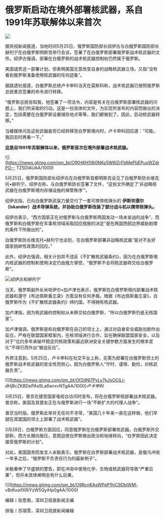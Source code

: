 # 俄罗斯启动在境外部署核武器，系自1991年苏联解体以来首次

![](https://inews.gtimg.com/om_bt/OPXhXXjGsxwfmnfsCl64ixbMNfe73dLVMuHhxdvdD-C1AAA/1000)

据央视新闻报道，当地时间5月25日，俄罗斯国防部长绍伊古与白俄罗斯国防部长赫列宁在白俄罗斯明斯克举行会谈，签署了在白俄罗斯部署俄罗斯战术核武器的文件。绍伊古强调，部署在白俄罗斯的战术核武器控制权仍然属于俄罗斯。

美国谴责这一部署计划，但表明美国无意改变自身的战略核武器立场，又指“没有看到俄罗斯准备使用核武器的任何迹象”。

据路透社报道，白俄罗斯总统卢卡申科当天在莫斯科称，战术核武器已按照俄罗斯总统普京签署的命令进行转移。

“俄罗斯总统告知我，他签署了一项法令，内容是有关在白俄罗斯部署核武器的问题上，我们所采取的行动。这是一份具体的文件，为实现所宣布的内容而做出的决定，包括需要在白俄罗斯设置储存地点等等，我们都做到了。因此，启动核武器转移。”

当被媒体问及这些武器是否已经转移至白罗斯境内时，卢卡申科回应道：“可能。我回去时再看一下。”

**这是自1991年苏联解体以来，俄罗斯首次在境外部署战术核武器。**

![](https://inews.gtimg.com/om_bt/OfKHKH1I8i0N6z5W6lZrFbMePbEPuxWZdrPO--
TZ5DIAUAA/1000)

5月25日，俄罗斯国防部长绍伊古在白俄罗斯首都明斯克会见了白俄罗斯防长维克托•赫列宁。绍伊古称，与白俄罗斯防长签署了文件，“这些文件确定了‘非战略核武器在白俄罗斯境内存储设施的保管秩序’”。

绍伊古指，已向白俄罗斯武装力量交付了一套可携带核弹头的 **伊斯坎德尔（Iskander）战术导弹系统，并协助白俄罗斯改装了部分战斗机以携带核弹头。**

绍伊古表示，“西方国家正在对俄罗斯与白俄罗斯两国发动一场未宣战的战争”，而俄罗斯和白俄罗斯在军事核领域采取回应措施的决定“是在两国西部边界威胁剧增的条件下所做出的”。

白俄罗斯防长维克托•赫列宁也谈到，在白俄罗斯部署非战略核武器“是对不友好国家挑衅性政策的回应。”

此外，绍伊古强调，相关计划并不违反《不扩散核武器条约》，因为在白俄罗斯境内核武器的控制和使用决定仍由俄方掌控，“俄罗斯不会将核武器转交给白俄罗斯”。

![](https://inews.gtimg.com/om_bt/Oa8f_eyKsj4sqxmHvBPiobyuQqfs3xiq1BqeHjebbgIW0AA/1000)_绍伊古和赫列宁_

当天，俄罗斯副外长米哈伊尔•加卢津也表示，俄罗斯在白俄罗斯境内部署战术核武器和遵守《布达佩斯备忘录》方面没有任何矛盾。根据《布达佩斯备忘录》，白俄罗斯作为《不扩散核武器条约》缔约国，不得拥有核武器。

加卢津指，因为核武器的控制权从未移交给白俄罗斯，“所以白俄罗斯仍是无核国家”。

加卢津强调，俄罗斯是和白俄罗斯在自己的领土上，通过对自身安全威胁加剧作出反应，严格在联盟国家框架内，在核领域进行合作，旨在确保联盟国家安全，以及对于“北约多年来破坏稳定的核政策和最近欧洲安全关键参数方面发生的根本变化”不得已而作出“被迫反应”。

外界注意到，5月25日，卢卡申科在社交平台上称，无需为部署在白俄罗斯领土的俄罗斯战术核武器的安全性而担心，因为白俄罗斯人“守时、谨慎、勤俭，对核武器负责”。

![](https://inews.gtimg.com/om_bt/Of2dNl7PvLy7kJoOCjLi-
dHjBcZKBDePAs9La6wrxvNTgAA/1000)_卢卡申科_

3月25日，普京在接受国家电视台访问时宣布，将在白俄罗斯核部署战术核武器。普京称，美国及其盟友正在与俄罗斯进行一场“不断扩大的代理人战争”。

普京当时指，俄罗斯此举并无任何不寻常，“美国几十年来一直在这样做，他们早就在其盟国的领土上部署了战术核武器”。

3月28日，白俄罗斯方面回应，同意俄罗斯在白俄罗斯部署核武器。白俄罗斯外交部称，西方长期向施压，意图迫使白罗斯做出政治和地缘转向，“白罗斯因此决定接受俄罗斯的计划”。

对此，美国国务院发言人米勒表示，俄罗斯在白罗斯部署战术核武器，是俄乌冲突一年多之后，“俄罗斯不负责任行为的最新例子”。

米勒重申了华盛顿的警告，即在冲突中使用化学、生物或核武器将导致“严重后果”，但并未具体阐明会有什么后果。

![](https://inews.gtimg.com/om_bt/O9RcnKAsWPeP1hiC9DbIWM-
vBdfuoifXRiYzW5QyiHp0gAA/1000)

编辑丨张思南，深圳卫视直新闻主编

排版丨苏瑞雪，深圳卫视直新闻编辑

